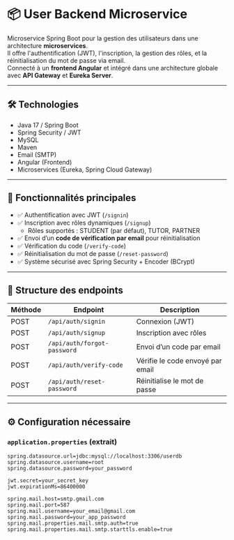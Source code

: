 # 📦 User Backend Microservice

Microservice Spring Boot pour la gestion des utilisateurs dans une architecture **microservices**.  
Il offre l'authentification (JWT), l'inscription, la gestion des rôles, et la réinitialisation du mot de passe via email.  
Connecté à un **frontend Angular** et intégré dans une architecture globale avec **API Gateway** et **Eureka Server**.

---

## 🛠️ Technologies

- Java 17 / Spring Boot
- Spring Security / JWT
- MySQL
- Maven
- Email (SMTP)
- Angular (Frontend)
- Microservices (Eureka, Spring Cloud Gateway)

---

## 🚀 Fonctionnalités principales

- ✅ Authentification avec JWT (`/signin`)
- ✅ Inscription avec rôles dynamiques (`/signup`)
  - Rôles supportés : STUDENT (par défaut), TUTOR, PARTNER
- ✅ Envoi d’un **code de vérification par email** pour réinitialisation
- ✅ Vérification du code (`/verify-code`)
- ✅ Réinitialisation du mot de passe (`/reset-password`)
- ✅ Système sécurisé avec Spring Security + Encoder (BCrypt)

---

## 📁 Structure des endpoints

| Méthode | Endpoint                | Description                                      |
|---------|-------------------------|--------------------------------------------------|
| POST    | `/api/auth/signin`      | Connexion (JWT)                                  |
| POST    | `/api/auth/signup`      | Inscription avec rôles                           |
| POST    | `/api/auth/forgot-password` | Envoi d’un code par email                    |
| POST    | `/api/auth/verify-code` | Vérifie le code envoyé par email                 |
| POST    | `/api/auth/reset-password` | Réinitialise le mot de passe                  |

---

## ⚙️ Configuration nécessaire

### `application.properties` (extrait)

```properties
spring.datasource.url=jdbc:mysql://localhost:3306/userdb
spring.datasource.username=root
spring.datasource.password=your_password

jwt.secret=your_secret_key
jwt.expirationMs=86400000

spring.mail.host=smtp.gmail.com
spring.mail.port=587
spring.mail.username=your_email@gmail.com
spring.mail.password=your_app_password
spring.mail.properties.mail.smtp.auth=true
spring.mail.properties.mail.smtp.starttls.enable=true
